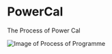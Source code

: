 # PowerCal

The Process of Power Cal

![Image of Process of Programme](https://github.com/Serade12/PowerCal/blob/main/Untitled%20Diagram.png)
